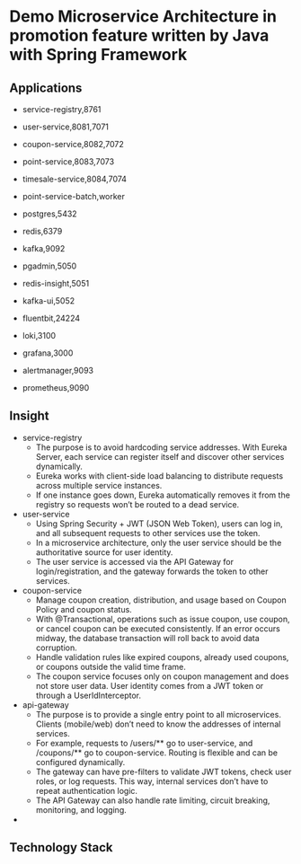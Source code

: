 # Demo Microservice Architecture in promotion feature written by Java with Spring Framework

## Applications

* service-registry,8761
* user-service,8081,7071
* coupon-service,8082,7072
* point-service,8083,7073
* timesale-service,8084,7074
* point-service-batch,worker

* postgres,5432
* redis,6379
* kafka,9092
* pgadmin,5050
* redis-insight,5051
* kafka-ui,5052

* fluentbit,24224
* loki,3100
* grafana,3000
* alertmanager,9093
* prometheus,9090

## Insight

* service-registry
    * The purpose is to avoid hardcoding service addresses. With Eureka Server, each service can register itself and discover other services dynamically.
    * Eureka works with client-side load balancing to distribute requests across multiple service instances.
    * If one instance goes down, Eureka automatically removes it from the registry so requests won’t be routed to a dead service.
* user-service
    * Using Spring Security + JWT (JSON Web Token), users can log in, and all subsequent requests to other services use the token.
    * In a microservice architecture, only the user service should be the authoritative source for user identity.
    * The user service is accessed via the API Gateway for login/registration, and the gateway forwards the token to other services.
* coupon-service
    * Manage coupon creation, distribution, and usage based on Coupon Policy and coupon status.
    * With @Transactional, operations such as issue coupon, use coupon, or cancel coupon can be executed consistently. If an error occurs midway, the database transaction will roll back to avoid data corruption.
    * Handle validation rules like expired coupons, already used coupons, or coupons outside the valid time frame.
    * The coupon service focuses only on coupon management and does not store user data. User identity comes from a JWT token or through a UserIdInterceptor.
* api-gateway
    * The purpose is to provide a single entry point to all microservices. Clients (mobile/web) don’t need to know the addresses of internal services.
    * For example, requests to /users/** go to user-service, and /coupons/** go to coupon-service. Routing is flexible and can be configured dynamically.
    * The gateway can have pre-filters to validate JWT tokens, check user roles, or log requests. This way, internal services don’t have to repeat authentication logic.
    * The API Gateway can also handle rate limiting, circuit breaking, monitoring, and logging.
* 

## Technology Stack